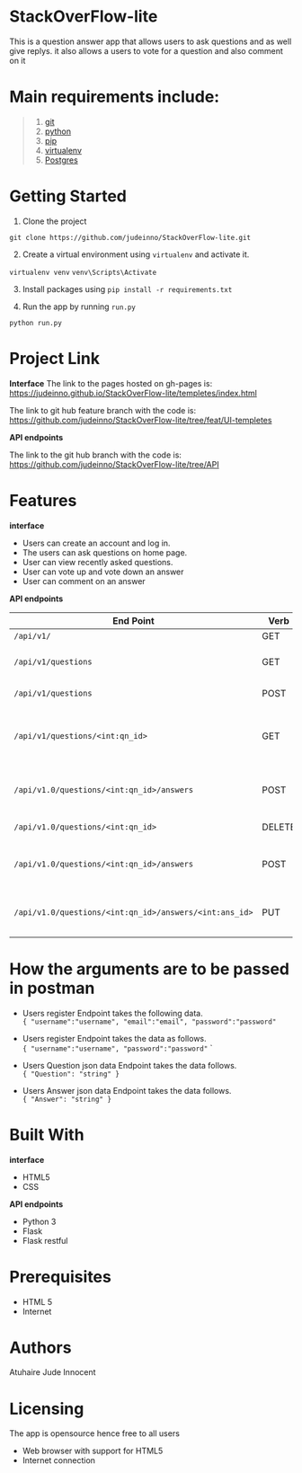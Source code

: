 # StackOverFlow-lite

This is a question answer app that allows users to ask questions and as well give replys.
it also allows a users to vote for a question and also comment on it

# Main requirements include:
> 1. [git](https://git-scm.com/)
> 2. [python](https://docs.python.org/) 
> 3. [pip](https://pypi.python.org/pypi/pip) 
> 4. [virtualenv](https://virtualenv.pypa.io/en/stable/)
> 4. [Postgres](https://www.postgresql.org/) 

# Getting Started
1. Clone the project

`git clone https://github.com/judeinno/StackOverFlow-lite.git`

2. Create a virtual environment using `virtualenv` and activate it.

`virtualenv venv`
`venv\Scripts\Activate`

3. Install packages using `pip install -r requirements.txt`

4. Run the app by running `run.py`

`python run.py`


# Project Link
__Interface__
The link to the pages hosted on gh-pages is:
 https://judeinno.github.io/StackOverFlow-lite/templetes/index.html

The link to git hub feature branch with the code is:
https://github.com/judeinno/StackOverFlow-lite/tree/feat/UI-templetes

__API endpoints__

The link to the git hub branch with the code is:
https://github.com/judeinno/StackOverFlow-lite/tree/API


 # Features
__interface__
- Users can create an account and log in.
- The users can ask questions on home page.
- User can view recently asked questions.
- User can vote up and vote down an answer
- User can comment on an answer

__API endpoints__

| End Point                                           | Verb |Use                                   |
| ----------------------------------------------------|------|--------------------------------------|
|`/api/v1/`                                           |GET   |API prefix                            |
|`/api/v1/questions`                                  |GET   |Gets a list of Questions              |
|`/api/v1/questions`                                  |POST  |Post a question                       |
|`/api/v1/questions/<int:qn_id>`                      |GET   |Gets a Question resource of a given ID|
|`/api/v1.0/questions/<int:qn_id>/answers`            |POST  |Adds a an answer to a question        |
|`/api/v1.0/questions/<int:qn_id>        `            |DELETE|Delete  a question                    |
|`/api/v1.0/questions/<int:qn_id>/answers`            |POST  |Adds a an answer to a question        |
|`/api/v1.0/questions/<int:qn_id>/answers/<int:ans_id>` |PUT  |Modify an answer to a question        |

# How  the arguments are to be passed in postman
  * Users register Endpoint takes the following data.  
  ` {
	"username":"username",
	"email":"email",
	"password":"password"
	`
   * Users register Endpoint takes the data as follows.  
  ` {
	"username":"username",
	"password":"password"
	`
    `    
   * Users Question json data Endpoint takes the data follows.  
   `
   {
      "Question": "string"
    }
    `

   * Users Answer json data Endpoint takes the data follows.  
   `
   {
      "Answer": "string"
    }
    `

# Built With
__interface__
- HTML5
- CSS

__API endpoints__
- Python 3
- Flask
- Flask restful

# Prerequisites
- HTML 5
- Internet

# Authors
Atuhaire Jude Innocent

# Licensing

The app is opensource hence free to all users

- Web browser with support for HTML5
- Internet connection